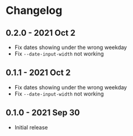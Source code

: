 # Changelog

## 0.2.0 - 2021 Oct 2
- Fix dates showing under the wrong weekday
- Fix `--date-input-width` not working

## 0.1.1 - 2021 Oct 2
- Fix dates showing under the wrong weekday
- Fix `--date-input-width` not working

## 0.1.0 - 2021 Sep 30
- Initial release
